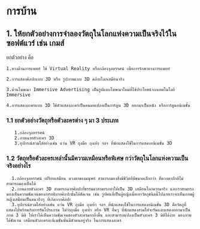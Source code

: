 # การบ้าน

## 1. ให้ยกตัวอย่างการจำลองวัตถุในโลกแห่งความเป็นจริงไว้ในซอฟต์แวร์ เช่น เกมส์
   ยกตัวอย่าง คือ
   
    1.ทางด้านการแพทย์ ใช้ Virtual Reality หรือกล้องจุลทรรศน์ เพื่อการรักษาทางการแพทย์
    
    2.การแสดงศิลปะแบบ 3D หรือ รูปภาพแบบ 3D คล้ายโลกเสมือนจริง

    3.ด้านโฆษณา Immersive Advertising เป็นรูปแบบโฆษณาใหม่ที่ใช้ประโยชน์จากเทคโนโลยี Immersive
    
    4.การแสดงละครแบบ 3D ใช้ตัวแสดงละครเป็นคนมาแปลงเป็นการ์ตูน 3D ออกมาเป็นหนัง หรือการ์ตูนอนิเมชั้น
   
### 1.1 ยกตัวอย่างวัตถุหรือตัวละครต่าง ๆ  มา 3 ประเภท  
       1.กล้องจุลทรรศน์
       2.ภาพฉายตัวละคร 3D
       3.อุปกรณ์สวมใส่อย่างเช่น แว่น VR ถุงมือ ถุงเท้า ฯลฯ ที่นักแสดงใช้ในการแสดงอนิเมชั่น 3D

### 1.2 วัตถุหรือตัวละครเหล่านั้นมีความเหมือนหรือพิเศษ กว่าวัตถุในโลกแห่งความเป็นจริงอย่างไร  

      1.กล้องจุลทรรศน์ เปรียบเสมือน ดวงตาของมนุษย์ สามารถมองสิ่งมีชีวิตที่มีขนาดเล็กกว่า ที่ดวงตาปกติไม่สามารถมองเห็นได้
      2.ภาพฉายตัวละคร 3D สามารถฉายศิลปะที่ธรรมดาสามารถทำให้เป็น 3D เสมือนโลกความจริง และเราสามารถมองเห็นความชัดเจนของการอธิบายศิลปะนั้นได้ชัดเจน เช่น รูปคนที่เป็นผู้หญิงเมื่อเอาวัตถุชนิดนี้ไปฉายเราจะเห็นภาพผู้หญิงเสมือนเป็นคนจริงๆ ที่เกิดจากศิลปะ
      3.อุปกรณ์สวมใส่อย่างเช่น แว่น VR ถุงมือ ถุงเท้า ฯลฯ ที่นักแสดงใช้ในการแสดงอนิเมชั่น 3D คือวัตถุที่แสดงไปพร้อมกับการรันโปรแกรม ไม่ว่าถุงมือ ถุงเท้า หรือ VR อื่นๆ ที่นักแสดงสวมใส่จะรันและแสดงออกมาเป็นภาพ 3 มิติ ให้เราได้เห็นความชัดเจนของตัวละครมากยิ่งขึ้น และสามารถแปลงเป็นตัวละคร 3 มิติได้ง่าย มองภาพได้ชัดเจน เสมือนตัวละครอะนิเมชั่นนั้นมีตัวตนอยู่จริง ในการแสดงละคร
